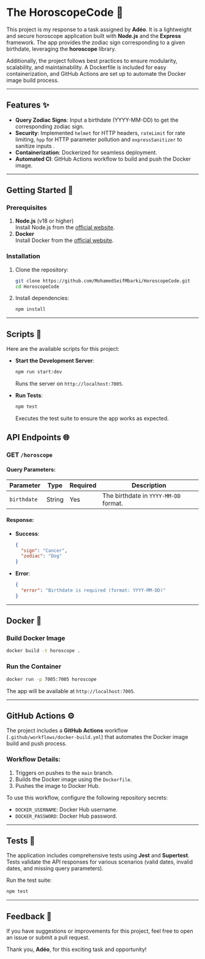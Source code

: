 # The HoroscopeCode 🌌

This project is my response to a task assigned by **Adéo**. It is a lightweight and secure horoscope application built with **Node.js** and the **Express** framework. The app provides the zodiac sign corresponding to a given birthdate, leveraging the **horoscope** library.

Additionally, the project follows best practices to ensure modularity, scalability, and maintainability. A Dockerfile is included for easy containerization, and GitHub Actions are set up to automate the Docker image build process.

---

## Features ✨

- **Query Zodiac Signs**: Input a birthdate (YYYY-MM-DD) to get the corresponding zodiac sign.
- **Security**: Implemented `helmet` for HTTP headers, `rateLimit` for rate limiting, `hpp` for HTTP parameter pollution and `expressSanitizer` to sanitize inputs .
- **Containerization**: Dockerized for seamless deployment.
- **Automated CI**: GitHub Actions workflow to build and push the Docker image.

---

## Getting Started 🚀

### Prerequisites

1. **Node.js** (v18 or higher)  
   Install Node.js from the [official website](https://nodejs.org/).
2. **Docker**  
   Install Docker from the [official website](https://www.docker.com/).

### Installation

1. Clone the repository:

   ```bash
   git clone https://github.com/MohamedSeifMbarki/HoroscopeCode.git
   cd HoroscopeCode
   ```

2. Install dependencies:
   ```bash
   npm install
   ```

---

## Scripts 📜

Here are the available scripts for this project:

- **Start the Development Server**:

  ```bash
  npm run start:dev
  ```

  Runs the server on `http://localhost:7005`.

- **Run Tests**:

  ```bash
  npm test
  ```

  Executes the test suite to ensure the app works as expected.

## API Endpoints 🌐

### **GET** `/horoscope`

#### Query Parameters:

| Parameter   | Type   | Required | Description                           |
| ----------- | ------ | -------- | ------------------------------------- |
| `birthdate` | String | Yes      | The birthdate in `YYYY-MM-DD` format. |

#### Response:

- **Success**:
  ```json
  {
    "sign": "Cancer",
    "zodiac": "Dog"
  }
  ```
- **Error**:
  ```json
  {
    "error": "Birthdate is required (format: YYYY-MM-DD)"
  }
  ```

---

## Docker 🐳

### Build Docker Image

```bash
docker build -t horoscope .
```

### Run the Container

```bash
docker run -p 7005:7005 horoscope
```

The app will be available at `http://localhost:7005`.

---

## GitHub Actions ⚙️

The project includes a **GitHub Actions** workflow (`.github/workflows/docker-build.yml`) that automates the Docker image build and push process.

### Workflow Details:

1. Triggers on pushes to the `main` branch.
2. Builds the Docker image using the `Dockerfile`.
3. Pushes the image to Docker Hub.

To use this workflow, configure the following repository secrets:

- `DOCKER_USERNAME`: Docker Hub username.
- `DOCKER_PASSWORD`: Docker Hub password.

---

## Tests 🧬

The application includes comprehensive tests using **Jest** and **Supertest**. Tests validate the API responses for various scenarios (valid dates, invalid dates, and missing query parameters).

Run the test suite:

```bash
npm test
```

---

## Feedback 🙌

If you have suggestions or improvements for this project, feel free to open an issue or submit a pull request.

Thank you, **Adéo**, for this exciting task and opportunity!
